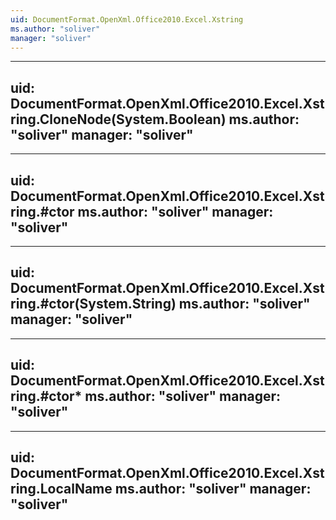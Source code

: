 ```yaml
---
uid: DocumentFormat.OpenXml.Office2010.Excel.Xstring
ms.author: "soliver"
manager: "soliver"
---
```


---
uid: DocumentFormat.OpenXml.Office2010.Excel.Xstring.CloneNode(System.Boolean)
ms.author: "soliver"
manager: "soliver"
---

---
uid: DocumentFormat.OpenXml.Office2010.Excel.Xstring.#ctor
ms.author: "soliver"
manager: "soliver"
---

---
uid: DocumentFormat.OpenXml.Office2010.Excel.Xstring.#ctor(System.String)
ms.author: "soliver"
manager: "soliver"
---

---
uid: DocumentFormat.OpenXml.Office2010.Excel.Xstring.#ctor*
ms.author: "soliver"
manager: "soliver"
---

---
uid: DocumentFormat.OpenXml.Office2010.Excel.Xstring.LocalName
ms.author: "soliver"
manager: "soliver"
---
